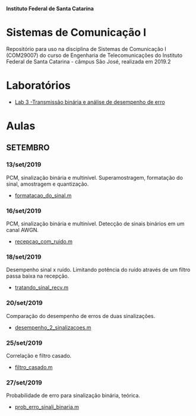 **Instituto Federal de Santa Catarina**

# Sistemas de Comunicação I

Repositório para uso na disciplina de Sistemas de Comunicação I (COM29007) do curso de Engenharia de Telecomunicações do Instituto Federal de Santa Catarina - câmpus São José, realizada em 2019.2

# Laboratórios

 - [Lab 3 -Transmissão binária e análise de desempenho de erro](https://github.com/yanmartins/COM29007/tree/master/Lab3)

# Aulas

## SETEMBRO

### 13/set/2019

PCM, sinalização binária e multinível. Superamostragem, formatação do sinal, amostragem e quantização.

- [formatacao_do_sinal.m](https://github.com/yanmartins/COM29007/blob/master/formatacao_do_sinal.m)

### 16/set/2019

PCM, sinalização binária e multinível. Detecção de sinais binários em um canal AWGN.

- [recepcao_com_ruido.m](https://github.com/yanmartins/COM29007/blob/master/recepcao_com_ruido.m)

### 18/set/2019

Desempenho sinal x ruído. Limitando potência do ruído através de um filtro passa baixa na recepção.

- [tratando_sinal_recv.m](https://github.com/yanmartins/COM29007/blob/master/tratando_sinal_recv.m)

### 20/set/2019

Comparação do desempenho de erros de duas sinalizações.

- [desempenho_2_sinalizacoes.m](https://github.com/yanmartins/COM29007/blob/master/desempenho_2_sinalizacoes.m)


### 25/set/2019

Correlação e filtro casado.

- [filtro_casado.m](https://github.com/yanmartins/COM29007/blob/master/filtro_casado.m)

### 27/set/2019

Probabilidade de erro para sinalização binária, teórica.

- [prob_erro_sinali_binaria.m](https://github.com/yanmartins/COM29007/blob/master/prob_erro_sinali_binaria.m)
